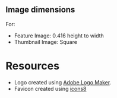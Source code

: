 ## Image dimensions

For:
 - Feature Image: 0.416 height to width
 - Thumbnail Image: Square

# Resources

 - Logo created using [Adobe Logo Maker](https://express.adobe.com/express-apps/logo-maker).
 - Favicon created using [icons8](https://icons8.com/)